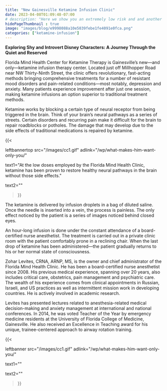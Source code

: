```yaml
---
title: "New Gainesville Ketamine Infusion Clinic"
date: 2023-04-08T01:09:48-07:00
# description: "Here we show you an extremely low risk and and another medium risk approach to earn passive income "
hidePageThumbnail : true 
image: "images/blog/e9998088a10e5039febe1fe4091e0fca.png"
categories: ["ketamine-infusion"]
---
```





<!-- This is **bold** text, and this is *emphasized* text.

Visit the [Hugo](https://gohugo.io) website! -->

**Exploring Shy and Introvert Disney Characters: A Journey Through the Quiet and Reserved**



Florida Mind Health Center for Ketamine Therapy is Gainesville’s new—and only—ketamine infusion therapy center. Located just off Millhopper Road near NW Thirty-Ninth Street, the clinic offers revolutionary, fast-acting methods bringing comprehensive treatments for a number of resistant mood disorders and pain-related conditions—most notably, depression and anxiety. Many patients experience improvement after just one session, making ketamine infusions an option superior to traditional treatment methods.

Ketamine works by blocking a certain type of neural receptor from being triggered in the brain. Think of your brain’s neural pathways as a series of streets. Certain disorders and recurring pain make it difficult for the brain to repair roadblocks or potholes. The damage that may develop due to the side effects of traditional medications is repaired by ketamine. 

{{< 

leftbannertop src="/images/cc1.gif" adlink="/wp/what-makes-him-want-only-you/"  

text1="At the low doses employed by the Florida Mind Health Clinic, ketamine has been proven to restore healthy neural pathways in the brain without those side effects." 

text2=""

>}}

The ketamine is delivered by infusion droplets in a bag of diluted saline. Once the needle is inserted into a vein, the process is painless. The only effect noticed by the patient is a series of images noticed behind closed eyes.

An hour-long infusion is done under the constant attendance of a board-certified nurse anesthetist. The treatment is carried out in a private clinic room with the patient comfortably prone in a reclining chair. When the last drop of ketamine has been administered—the patient gradually returns to his or her normal state of consciousness.

Zohar Levites, CRNA, ARNP, MS, is the owner and chief administrator of the Florida Mind Health Clinic. He has been a board-certified nurse anesthetist since 2008. His previous medical experience, spanning over 20 years, also includes critical care, obstetrics, pain management and psychiatric care. The wealth of his experience comes from clinical appointments in Russian, Israeli, and US practices as well as intermittent mission work in developing countries. He is actively involved in academic research.

Levites has presented lectures related to anesthesia-related medical decision-making and anxiety management at international and national conferences. In 2014, he was voted Teacher of the Year by emergency medicine residents at the University of Florida College of Medicine, Gainesville. He also received an Excellence in Teaching award for his unique, trainee-centered approach to airway rotation training.

{{< 

leftbanner src="/images/cc1.gif" adlink="/wp/what-makes-him-want-only-you/"  

text1="" 

text2=""

>}}

 <!-- leaflet-map mapHeight="500px" mapWidth="100%" mapLat="27.66995" mapLon="85.43249" />}} -->

